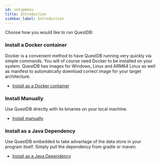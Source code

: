 ```yaml
---
id: setupmenu
title: Introduction
sidebar_label: Introduction
---
```


Choose how you would like to run QuestDB:

### Install a Docker container

Docker is a convenient method to have QuestDB running very quickly via simple commands. You will of course need Docker
to be installed on your system. QuestDB has images for Windows, Linux and ARM64 Linux as well as manifest to automatically
download correct image for your target architecture.

<ul class="buttons"><li class="cta"><a href="/docs/docker">Install as a Docker container</a></li></ul>

### Install Manually

Use QuestDB directly with its binaries on your local machine.

<ul class="buttons"><li class="cta"><a href="/docs/binaries">Install manually</a></li></ul>

### Install as a Java Dependency

Use QuestDB embedded to take advantage of the data store in your program itself. Simply pull the dependency
from gradle or maven.

<ul class="buttons"><li class="cta"><a href="/docs/dependency">Install as a Java Dependency</a></li></ul>